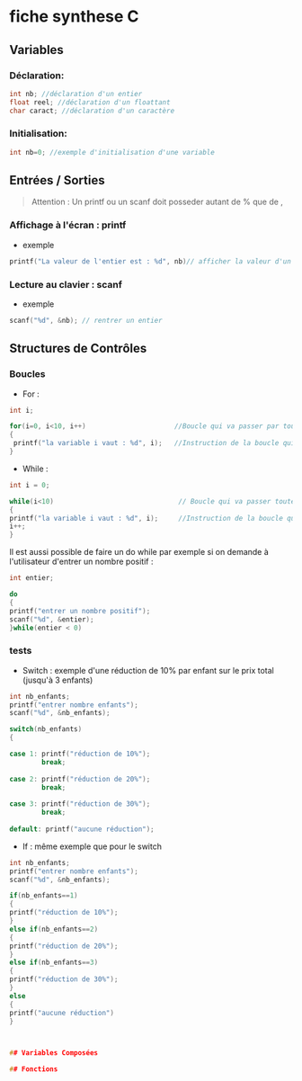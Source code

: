 # fiche synthese C

## Variables

### Déclaration:

```c
int nb; //déclaration d'un entier
float reel; //déclaration d'un floattant
char caract; //déclaration d'un caractère
```

### Initialisation:

```c
int nb=0; //exemple d'initialisation d'une variable
```

## Entrées / Sorties
>Attention : Un printf ou un scanf doit posseder autant de % que de ,


### Affichage à l'écran : printf

* exemple
```c
printf("La valeur de l'entier est : %d", nb)// afficher la valeur d'un entier
```


### Lecture au clavier : scanf

* exemple

```c
scanf("%d", &nb); // rentrer un entier
```

## Structures de Contrôles

### Boucles 
 
* For :

```c
int i;

for(i=0, i<10, i++)                      //Boucle qui va passer par toutes les valeurs de i pour i allant de 0 à 9
{
 printf("la variable i vaut : %d", i);   //Instruction de la boucle qui affiche la valeur de i
}
```

* While :

```c
int i = 0;

while(i<10)                               // Boucle qui va passer toutes les valeurs de i jusqu'à 9
{
printf("la variable i vaut : %d", i);     //Instruction de la boucle qui affiche la valeur de i
i++;                                      
}
```
Il est aussi possible de faire un do while par exemple si on demande à l'utilisateur d'entrer un nombre positif : 

```c
int entier;

do
{
printf("entrer un nombre positif");
scanf("%d", &entier);
}while(entier < 0)

```

### tests

* Switch : exemple d'une réduction de 10% par enfant sur le prix total (jusqu'à 3 enfants)
```c
int nb_enfants;
printf("entrer nombre enfants");
scanf("%d", &nb_enfants);

switch(nb_enfants)
{

case 1: printf("réduction de 10%");
        break;
        
case 2: printf("réduction de 20%");
        break;
        
case 3: printf("réduction de 30%");
        break;
       
default: printf("aucune réduction");

```
* If : même exemple que pour le switch

```c
int nb_enfants;
printf("entrer nombre enfants");
scanf("%d", &nb_enfants);

if(nb_enfants==1)
{
printf("réduction de 10%");
}
else if(nb_enfants==2)
{
printf("réduction de 20%");
}
else if(nb_enfants==3)
{
printf("réduction de 30%");
}
else
{
printf("aucune réduction")
}



## Variables Composées

## Fonctions
